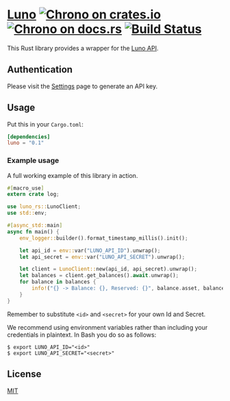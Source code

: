 [cratesio-image]: https://img.shields.io/crates/v/luno.svg
[cratesio]: https://crates.io/crates/luno
[docsrs-image]: https://docs.rs/luno/badge.svg
[docsrs]: https://docs.rs/luno

# [Luno][docsrs] [![Chrono on crates.io][cratesio-image]][cratesio] [![Chrono on docs.rs][docsrs-image]][docsrs] [![Build Status](https://travis-ci.org/samfatoks/luno-rs.svg?branch=master)](https://travis-ci.org/samatoks/luno-rs)

This Rust library provides a wrapper for the [Luno API](https://www.luno.com/api).

## Authentication

Please visit the [Settings](https://www.luno.com/wallet/settings/api_keys) page
to generate an API key.

## Usage

Put this in your `Cargo.toml`:

```toml
[dependencies]
luno = "0.1"
```

### Example usage

A full working example of this library in action.

```rust
#[macro_use]
extern crate log;

use luno_rs::LunoClient;
use std::env;

#[async_std::main]
async fn main() {
    env_logger::builder().format_timestamp_millis().init();

    let api_id = env::var("LUNO_API_ID").unwrap();
    let api_secret = env::var("LUNO_API_SECRET").unwrap();

    let client = LunoClient::new(api_id, api_secret).unwrap();
    let balances = client.get_balances().await.unwrap();
    for balance in balances {
        info!("{} -> Balance: {}, Reserved: {}", balance.asset, balance.balance, balance.reserved);
    }
}
```

Remember to substitute `<id>` and `<secret>` for your own Id and Secret.

We recommend using environment variables rather than including your credentials in plaintext. In Bash you do so as follows:

```
$ export LUNO_API_ID="<id>"
$ export LUNO_API_SECRET="<secret>"
```

## License

[MIT](https://github.com/samfatoks/luno-rs/blob/master/LICENSE.md)
